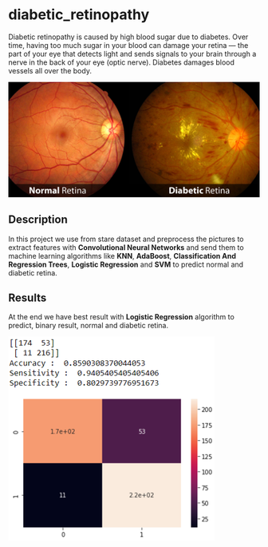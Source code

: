 # diabetic_retinopathy
Diabetic retinopathy is caused by high blood sugar due to diabetes. Over time, having too much sugar in your blood can damage your retina — the part of your eye that detects light and sends signals to your brain through a nerve in the back of your eye (optic nerve). Diabetes damages blood vessels all over the body.


![DiabeticRetina](src/data/Diabetic-Retina.jpg)

## Description
In this project we use from stare dataset and preprocess the pictures to extract features with **Convolutional Neural Networks** and send them to machine learning algorithms like **KNN**, **AdaBoost**, **Classification And Regression Trees**, **Logistic Regression** and **SVM** to predict normal and diabetic retina.

## Results
At the end we have best result with **Logistic Regression** algorithm to predict, binary result, normal and diabetic retina.


![Confusion-Matrix-of-Lagistic-Reggression](src/data/result.png)
